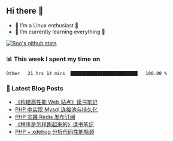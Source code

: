 ## Hi there 👋
* 🔭 I’m a Linux enthusiast 🐧️
* 🏃️ I’m currently learning everything 🏃️

[![Boo's github stats](https://github-readme-stats.vercel.app/api?username=0xAiKang)](https://github.com/anuraghazra/github-readme-stats)

<!-- [![Most Used Langs](https://github-readme-stats.vercel.app/api/top-langs/?username=0xAiKang)](https://github.com/anuraghazra/github-readme-stats) -->

### 📊 This week I spent my time on
<!--START_SECTION:waka-->
```text
Other   21 hrs 14 mins  █████████████████████████   100.00 % 
```
<!--END_SECTION:waka-->

### 📕 Latest Blog Posts
<!-- BLOG-POST-LIST:START -->
- [《构建高性能 Web 站点》读书笔记](https://www.0x2beace.com/building-a-high-performance-web-site-reading-notes/)
- [PHP 中实现 Mysql 连接池与持久化](https://www.0x2beace.com/mysql-connection-pool-and-persistence-in-php/)
- [PHP 实践 Redis 发布订阅](https://www.0x2beace.com/php-practice-redis-publish-and-subscribe/)
- [《程序是怎样跑起来的》读书笔记](https://www.0x2beace.com/How-does-the-program-run-reading-notes/)
- [PHP + xdebug 分析代码性能瓶颈](https://www.0x2beace.com/php-analysis-code-performance-bottleneck/)
<!-- BLOG-POST-LIST:END -->


